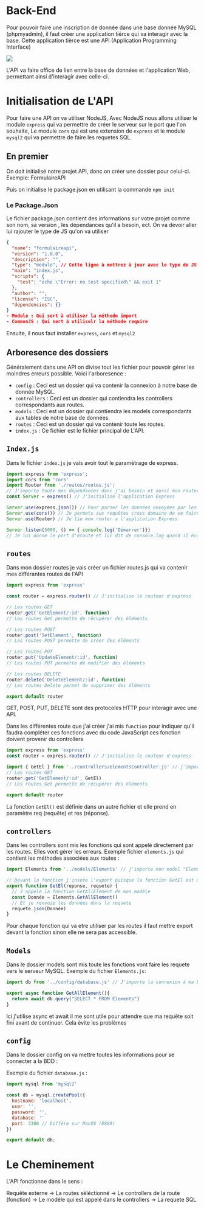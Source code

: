 # Back-End 

Pour pouvoir faire une inscription de donnée dans une base donnée MySQL (phpmyadmin), il faut créer une application tiérce qui va interagir avec la base. 
Cette application tièrce est une API (Application Programming Interface)

<img src="https://www.altexsoft.com/media/2019/06/1.png">

L'API va faire office de lien entre la base de données et l'application Web, permettant ainsi d'interagir avec celle-ci.

# Initialisation de L'API

Pour faire une API on va utiliser NodeJS,
Avec NodeJS  nous allons utiliser le module `express` qui va permettre de créer le serveur sur le port que l'on souhaite, Le module `cors` qui est une extension de `express` et le module `mysql2` qui va permettre de faire les requetes SQL.

## En premier 
On doit initialisé notre projet API, donc on créer une dossier pour celui-ci. Exemple: FormulaireAPI

Puis on initialise le package.json en utilisant la commande `npm init`
###  Le Package.Json
Le fichier package.json contient des  informations sur votre projet comme son nom, sa version , les dépendances qu'il a besoin, ect.
On va devoir aller lui rajouter le type de JS qu'on va utiliser
```json
{
  "name": "formulaireapi",
  "version": "1.0.0",
  "description": "",
  "type": "module", // Cette ligne à mettrez à jour avec le type de JS
  "main": "index.js",
  "scripts": {
    "test": "echo \"Error: no test specified\" && exit 1"
  },
  "author": "",
  "license": "ISC",
  "dependencies": {}
}
- Module : Qui sert à utiliser la méthode import
- CommonJS : Qui sert à utiliselr la méthode require

```

Ensuite, il nous faut installer `express`, `cors` et `mysql2`

## Arboresence des dossiers
Généralement dans une API on divise tout les fichier pour pouvoir gérer les moindres erreurs possible. Voici l'arboresence : 

- `config` : Ceci est un dossier qui va contenir la connexion à notre base de donnée MySQL.
- `controllers` : Ceci est un dossier qui contiendra les controllers correspondants aux routes.
- `models` : Ceci est un dossier qui contiendra les models correspondants aux tables de notre base de données.
- `routes` : Ceci est un dossier qui va contenir toute les routes.
- `index.js` : Ce fichier est le fichier principal de L'API.

## `Index.js`

Dans le fichier `index.js` je vais avoir tout le paramètrage de express.

```js
import express from 'express';
import cors from 'cors'
import Router from './routes/routes.js';
// J'importe toute mes dépendances donc j'ai besoin et aussi mon router qu'il faut que je lie à mon serveur expres
const Server = express() // J'initialise l'application Express

Server.use(express.json()) // Pour parser les données envoyées par les clients au format JSON
Server.use(cors()) // Je permets aux requêtes cross domaine de se faire sans restriction
Server.use(Router) // Je lie mon router a l'application Express

Server.listen(5000, () => { console.log('Démarrer')})
// Je lui donne le port d'écoute et lui dit de console.log quand il écoute le port
```

## `routes`
Dans mon dossier routes je vais créer un fichier routes.js qui va contenir mes différantes routes de l'API


```js
import express from 'express'

const router = express.router() // J'initialise le routeur d'express

// Les routes GET
router.get('GetElement/:id', function)
// Les routes Get permette de récupérer des éléments

// Les routes POST 
router.post('SetElement', function)
// Les routes POST permette de créer des éléments

// Les routes PUT
router.put('UpdateElement/:id', function)
// Les routes PUT permette de modifier des éléments

// Les routes DELETE
router.delete('DeleteElement/:id', function)
// Les routes Delete permet de supprimer des éléments

export default router
```
GET, POST, PUT, DELETE sont des protocoles HTTP pour interagir avec une API.

Dans les différentes route que j'ai créer j'ai mis `function`  pour indiquer qu'il faudra compléter ces fonctions avec du code JavaScript ces fonction doivent provenir du controllers
```js
import express from 'express'
const router = express.router() // J'initialise le routeur d'express

import { GetEl } from '../controllers/elementsController.js' // j'importe la fonction correspondante à ma route dans le controller
// Les routes GET
router.get('GetElement/:id', GetEl)
// Les routes Get permette de récupérer des éléments

export default router
```

La fonction `GetEl()` est définie dans un autre fichier et elle prend en paramètre req (requête) et res (réponse).

## `controllers`

Dans les controllers sont mis les fonctions qui sont appelé directement par les routes. Elles vont gérer les erreurs.
Exemple fichier  `elements.js` qui contient les méthodes associées aux routes :

```js
import Elements from '../models/Elements' // j'importe mon model "Elements" que je nomme "Elements"

// Devant la fonction j'insere l'export puisque la fonction GetEl est utilisée dans un autre fichier
export function GetEl(reponse, requete) {
  // J'appele la fonction GetAllElement de mon modéle
  const Donnée = Elements.GetAllElement()
  // Et je renvoie les données dans la requete
  requete.json(Donnée)
}
```
Pour chaque fonction qui va etre utiliser par les routes il faut mettre export devant la fonction sinon elle ne sera pas accessible.

## `Models`

Dans le dossier models sont mis toute les fonctions vont faire les requete vers le serveur MySQL.
Exemple  du fichier `Elements.js`:
```js
import db from '../config/database.js' // J'importe la connexion à ma base donnée comme dans PHP 

export async function GetAllElement(){
  return await db.query("SELECT * FROM Elements")
}
```
Ici j'utilise async et await il me sont utile pour attendre que ma requête soit fini avant de continuer. Cela évite les problèmes

## `config` 

Dans le dossier config on va mettre toutes les informations pour se connecter a la BDD :

Exemple du fichier `database.js` : 
```js
import mysql from 'mysql2'

const db = mysql.createPool({
  hostname: 'localhost',
  user: '',
  password: '',
  database: ''
  port: 3306 // Différe sur MacOS (8889)
})

export default db;
```

# Le Cheminement 

L'API fonctionne dans le sens : 

Requête externe -> La routes séléctionné -> Le controllers de la route (fonction) -> Le modéle qui est appelé dans le controllers -> La requete SQL 

